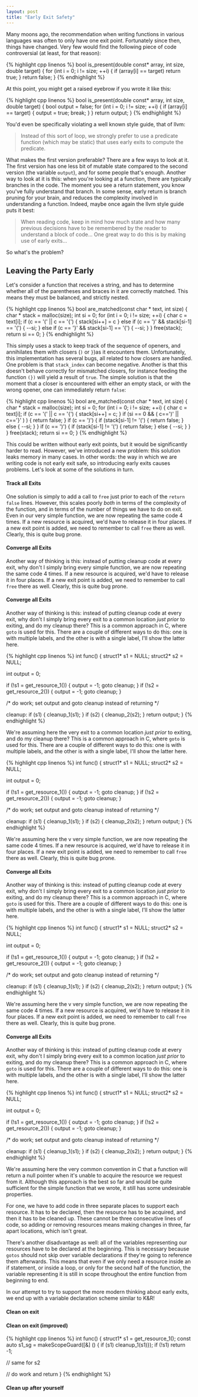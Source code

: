 ```yaml
---
layout: post
title: "Early Exit Safety"
---
```


Many moons ago, the recommendation when writing functions in various languages
was often to only have one exit point. Fortunately since then, things have
changed. Very few would find the following piece of code controversial (at
least, for that reason):

{% highlight cpp linenos %}
bool is_present(double const* array, int size, double target) {
  for (int i = 0; i != size; ++i) {
    if (array[i] == target) return true;
  }
  return false;
}
{% endhighlight %}

At this point, you might get a raised eyebrow if you wrote it like this: 

{% highlight cpp linenos %}
bool is_present(double const* array, int size, double target) {
  bool output = false;
  for (int i = 0; i != size; ++i) {
    if (array[i] == target) {
      output = true;
      break;
    }
  }
  return output;
}
{% endhighlight %}

You'd even be specifically violating a well known style guide, that of llvm:

> Instead of this sort of loop, we strongly prefer to use a predicate function
> (which may be static) that uses early exits to compute the predicate.

What makes the first version preferable? There are a few ways to look at it. The
first version has one less bit of mutable state compared to the second version
(the variable `output`), and for some people that's enough. Another way to look
at it is this: when you're looking at a function, there are typically branches
in the code. The moment you see a return statement, you know you've fully
understand that branch. In some sense, early return is branch pruning for your
brain, and reduces the complexity involved in understanding a function. Indeed,
maybe once again the llvm style guide puts it best:

> When reading code, keep in mind how much state and how many previous decisions
> have to be remembered by the reader to understand a block of code... One great
> way to do this is by making use of early exits...

So what's the problem?

## Leaving the Party Early

Let's consider a function that receives a string, and has to determine whether
all of the parentheses and braces in it are correctly matched. This
means they must be balanced, and strictly nested.

{% highlight cpp linenos %}
bool are_matched(const char * text, int size) {
  char * stack = malloc(size);
  int si = 0;
  for (int i = 0; i != size; ++i) {
    char c = text[i];
    if (c == '(' || c == '{') {
      stack[si++] = c
    }
    else if (c == ')' && stack[si-1] == '(') {
      --si;
    }
    else if (c == '}' && stack[si-1] == '{') {
      --si;
    }
  }
  free(stack);
  return si == 0;
}
{% endhighlight %}

This simply uses a stack to keep track of the sequence of openers, and
annihilates them with closers (`)` or `}`)as it encounters them. Unfortunately, this
implementation has several bugs, all related to how closers are handled. One
problem is that `stack_index` can become negative. Another is that this doesn't
behave correctly for mismatched closers, for instance feeding the function `(})`
will yield a result of `true`. The simple solution is that the moment that a
closer is encountered with either an empty stack, or with the wrong opener, one
can immediately return `false`:

{% highlight cpp linenos %}
bool are_matched(const char * text, int size) {
  char * stack = malloc(size);
  int si = 0;
  for (int i = 0; i != size; ++i) {
    char c = text[i];
    if (c == '(' || c == '{') {
      stack[si++] = c;
    }
    if (si == 0 && ( c==')' || c=='}' ) ) {
      return false;
    }
    if (c == ')') {
      if (stack[si-1] != '(') {
        return false;
      }
      else {
        --si;
      }
    }
    if (c == ')') {
      if (stack[si-1] != '(') {
        return false;
      }
      else {
        --si;
      }
    }
  }
  free(stack);
  return si == 0;
}
{% endhighlight %}

This could be written without early exit points, but it would be significantly
harder to read. However, we've introduced a new problem: this solution leaks
memory in many cases. In other words: the way in which we are writing code is
not early exit safe, so introducing early exits causes problems. Let's look at
some of the solutions in turn.

#### Track all Exits

One solution is simply to add a call to `free` just prior to each of the
`return false` lines. However, this scales poorly *both* in terms of the
complexity of the function, and in terms of the number of things we have to do
on exit. Even in our very simple function, we are now repeating the same code 4
times. If a new resource is acquired, we'd have to release it in four places. If
a new exit point is added, we need to remember to call `free` there as well.
Clearly, this is quite bug prone.

#### Converge all Exits

Another way of thinking is this: instead of putting cleanup code at every exit,
why don't I simply bring every simple function, we are now repeating the same code 4
times. If a new resource is acquired, we'd have to release it in four places. If
a new exit point is added, we need to remember to call `free` there as well.
Clearly, this is quite bug prone.

#### Converge all Exits

Another way of thinking is this: instead of putting cleanup code at every exit,
why don't I simply bring every exit to a common location *just prior* to
exiting, and do my cleanup there? This is a common approach in C, where `goto`
is used for this. There are a couple of different ways to do this: one is with
multiple labels, and the other is with a single label, I'll show the latter here.

{% highlight cpp linenos %}
int func() {
  struct1* s1 = NULL;
  struct2* s2 = NULL;

  int output = 0;
  
  if (!s1 = get_resource_1()) {
    output = -1;
    goto cleanup;
  }
  if (!s2 = get_resource_2()) {
    output = -1;
    goto cleanup;
  }
  
  /* do work; set output and goto cleanup instead of returning */

cleanup:
  if (s1) {
    cleanup_1(s1);
  }
  if (s2) {
    cleanup_2(s2);
  }
  return output;
}
{% endhighlight %}

We're assuming here the very exit to a common location *just prior* to
exiting, and do my cleanup there? This is a common approach in C, where `goto`
is used for this. There are a couple of different ways to do this: one is with
multiple labels, and the other is with a single label, I'll show the latter here.

{% highlight cpp linenos %}
int func() {
  struct1* s1 = NULL;
  struct2* s2 = NULL;

  int output = 0;
  
  if (!s1 = get_resource_1()) {
    output = -1;
    goto cleanup;
  }
  if (!s2 = get_resource_2()) {
    output = -1;
    goto cleanup;
  }
  
  /* do work; set output and goto cleanup instead of returning */

cleanup:
  if (s1) {
    cleanup_1(s1);
  }
  if (s2) {
    cleanup_2(s2);
  }
  return output;
}
{% endhighlight %}

We're assuming here the v very simple function, we are now repeating the same code 4
times. If a new resource is acquired, we'd have to release it in four places. If
a new exit point is added, we need to remember to call `free` there as well.
Clearly, this is quite bug prone.

#### Converge all Exits

Another way of thinking is this: instead of putting cleanup code at every exit,
why don't I simply bring every exit to a common location *just prior* to
exiting, and do my cleanup there? This is a common approach in C, where `goto`
is used for this. There are a couple of different ways to do this: one is with
multiple labels, and the other is with a single label, I'll show the latter here.

{% highlight cpp linenos %}
int func() {
  struct1* s1 = NULL;
  struct2* s2 = NULL;

  int output = 0;
  
  if (!s1 = get_resource_1()) {
    output = -1;
    goto cleanup;
  }
  if (!s2 = get_resource_2()) {
    output = -1;
    goto cleanup;
  }
  
  /* do work; set output and goto cleanup instead of returning */

cleanup:
  if (s1) {
    cleanup_1(s1);
  }
  if (s2) {
    cleanup_2(s2);
  }
  return output;
}
{% endhighlight %}

We're assuming here the v very simple function, we are now repeating the same code 4
times. If a new resource is acquired, we'd have to release it in four places. If
a new exit point is added, we need to remember to call `free` there as well.
Clearly, this is quite bug prone.

#### Converge all Exits

Another way of thinking is this: instead of putting cleanup code at every exit,
why don't I simply bring every exit to a common location *just prior* to
exiting, and do my cleanup there? This is a common approach in C, where `goto`
is used for this. There are a couple of different ways to do this: one is with
multiple labels, and the other is with a single label, I'll show the latter here.

{% highlight cpp linenos %}
int func() {
  struct1* s1 = NULL;
  struct2* s2 = NULL;

  int output = 0;
  
  if (!s1 = get_resource_1()) {
    output = -1;
    goto cleanup;
  }
  if (!s2 = get_resource_2()) {
    output = -1;
    goto cleanup;
  }
  
  /* do work; set output and goto cleanup instead of returning */

cleanup:
  if (s1) {
    cleanup_1(s1);
  }
  if (s2) {
    cleanup_2(s2);
  }
  return output;
}
{% endhighlight %}

We're assuming here the very common convention in C that a function will return
a null pointer when it's unable to acquire the resource we request from it.
Although this approach is the best so far and would be quite sufficient for the
simple function that we wrote, it still has some undesirable properties.

For one, we have to add code in three separate places to support each resource.
It has to be declared, then the resource has to be acquired, and then it has to
be cleaned up. These cannot be three consecutive lines of code, so adding or
removing resources means making changes in three, far apart locations, which
isn't great.

There's another disadvantage as well: all of the variables representing our
resources have to be declared at the beginning. This is necessary because
`gotos` should not skip over variable declarations if they're going to reference
them afterwards. This means that even if we only need a resource inside an if
statement, or inside a loop, or only for the second half of the function, the
variable representing it is still in scope throughout the entire function from
beginning to end.

In our attempt to try to support the more modern thinking about early exits, we
end up with a variable declaration scheme similar to K&R!

#### Clean on exit

#### Clean on exit (improved)

{% highlight cpp linenos %}
int func() {
  struct1* s1 = get_resource_1();
  const auto s1_sg = makeScopeGuard([&] () { if (s1) cleanup_1(s1)});
  if (!s1) return -1;
  
  // same for s2
  
  // do work and return
}
{% endhighlight %}

#### Clean up after yourself
